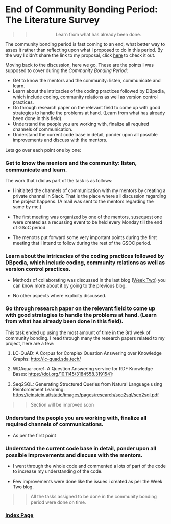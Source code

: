 # End of Community Bonding Period: The Literature Survey  

>> <p align="center">Learn from what has already been done.</p>

The community bonding period is fast coming to an end, what better way to asses it rather than reflecting upon what I proposed to do in this period. By the way I didn't share the link to my proposal, click [here](https://docs.google.com/document/d/14jEPgQyLm7L_Ll1JuCXy8zg2T39VlP70XAmh4I-NVBU/edit?usp=sharing) to check it out. 

Moving back to the discussion, here we go. These are the points I was supposed to cover during the *Community Bonding Period*:

- Get to know the mentors and the community: listen, communicate and learn.
- Learn about the intricacies of the coding practices followed by DBpedia, which
include coding, community relations as well as version control practices.
- Go through research paper on the relevant field to come up with good
strategies to handle the problems at hand. (Learn from what has already been
done in this field).
- Understand the people you are working with, finalize all required channels of communication.
- Understand the current code base in detail, ponder upon all possible improvements and discuss with the mentors.

Lets go over each point one by one:

### Get to know the mentors and the community: listen, communicate and learn.

The work that i did as part of the task is as follows:

- I initialted the channels of communication with my mentors by creating a private channel in Slack. That is the place where all discussion regarding the project happens. (A mail was sent to the mentors regarding the same by me.)

- The first meeting was organized by one of the mentors, susequest one were created as a recussing event to be held every Monday till the end of GSoC period.

- The menotrs put forward some very important points during the first meeting that i intend to follow during the rest of the GSOC period.

### Learn about the intricacies of the coding practices followed by DBpedia, which include coding, community relations as well as version control practices.

- Methods of collaborating was discussed in the last blog ([Week Two](https://anandpanchbhai.com/A-Neural-QA-Model-for-DBpedia/WeekTwo.html)) you can know more about it by going to the previous blog.

- No other aspects where explicity discussed.

### Go through research paper on the relevant field to come up with good strategies to handle the problems at hand. (Learn from what has already been done in this field).

This task ended up using the most amount of time in the 3rd week of community bonding. I read through many the research papers related to my project, here are a few: 

1. LC-QuAD: A Corpus for Complex Question Answering
over Knowledge Graphs: http://lc-quad.sda.tech/

2. WDAqua-core1: A Question Answering service for RDF Knowledge Bases: https://doi.org/10.1145/3184558.3191541:

3. Seq2SQL: Generating Structured Queries from
Natural Language using Reinforcement Learning: https://einstein.ai/static/images/pages/research/seq2sql/seq2sql.pdf

>> Section will be improved soon

### Understand the people you are working with, finalize all required channels of communications.

- As per the first point

### Understand the current code base in detail, ponder upon all possible improvements and discuss with the mentors.

- I went through the whole code and commented a lots of part of the code to increase my understanding of the code.

- Few improvements were done like the issues i created as per the Week Two blog.



>> All the tasks assigned to be done in the community bonding period were done on time. 

### [Index Page](https://anandpanchbhai.com/A-Neural-QA-Model-for-DBpedia/)









